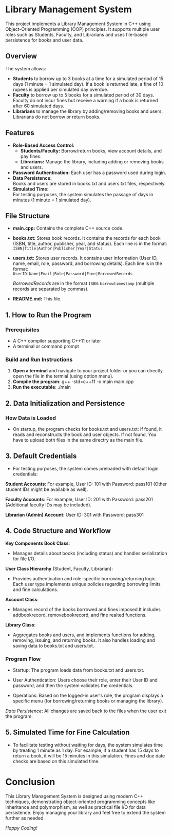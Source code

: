 # Library Management System

This project implements a Library Management System in C++ using Object-Oriented Programming (OOP) principles. It supports multiple user roles such as Students, Faculty, and Librarians and uses file-based persistence for books and user data.

## Overview

The system allows:
- **Students** to borrow up to 3 books at a time for a simulated period of 15 days (1 minute = 1 simulated day). If a book is returned late, a fine of 10 rupees is applied per simulated day overdue.
- **Faculty** to borrow up to 5 books for a simulated period of 30 days. Faculty do not incur fines but receive a warning if a book is returned after 60 simulated days.
- **Librarians** to manage the library by adding/removing books and users. Librarians do not borrow or return books.

## Features

- **Role-Based Access Control:**
  - **Students/Faculty:** Borrow/return books, view account details, and pay fines.
  - **Librarians:** Manage the library, including adding or removing books and users.
- **Password Authentication:** Each user has a password used during login.
- **Data Persistence:**  
  Books and users are stored in books.txt and users.txt files, respectively.
- **Simulated Time:**  
  For testing purposes, the system simulates the passage of days in minutes (1 minute = 1 simulated day).

## File Structure

- **main.cpp:** Contains the complete C++ source code.
  
- **books.txt:** Stores book records. It contains the records for each book (ISBN, title, author, publisher, year, and status). Each line is in the format:  
  `ISBN|Title|Author|Publisher|Year|Status`
  
- **users.txt:** Stores user records. It contains user information (User ID, name, email, role, password, and borrowing details). Each line is in the format:  
  `UserID|Name|Email|Role|Password|Fine|BorrowedRecords`
  
  *BorrowedRecords* are in the format `ISBN:borrowtimestamp` (multiple records are separated by commas).
  
- **README.md:** This file.

## 1. How to Run the Program

### Prerequisites
- A C++ compiler supporting C++11 or later
- A terminal or command prompt

### Build and Run Instructions

1. **Open a terminal** and navigate to your project folder or you can directly open the file in the termial (using option menu).
2. **Compile the program**:
   g++ -std=c++11 -o main main.cpp
3. **Run the executable**:
   ./main

## 2. Data Initialization and Persistence
### How Data is Loaded
- On startup, the program checks for books.txt and users.txt:
If found, it reads and reconstructs the book and user objects.
If not found, You have to upload both files in the same directry as the main file.

## 3. Default Credentials
- For testing purposes, the system comes preloaded with default login credentials:

**Student Accounts**: For example, User ID: 101 with Password: pass101 (Other student IDs might be available as well).

**Faculty Accounts**: For example, User ID: 201 with Password: pass201 (Additional faculty IDs may be included).

**Librarian (Admin) Account**: User ID: 301 with Password: pass301

## 4. Code Structure and Workflow
**Key Components**
**Book Class**:
- Manages details about books (including status) and handles serialization for file I/O.

**User Class Hierarchy** (Student, Faculty, Librarian):
- Provides authentication and role-specific borrowing/returning logic. Each user type implements unique policies regarding borrowing limits and fine calculations.

**Account Class**: 
- Manages record of the books borrowed and fines imposed.It includes addbookrecord, removebookrecord, and fine realted functions.

**Library Class**:
- Aggregates books and users, and implements functions for adding, removing, issuing, and returning books. It also handles loading and saving data to books.txt and users.txt.

### Program Flow
- Startup: The program loads data from books.txt and users.txt.

- User Authentication: Users choose their role, enter their User ID and password, and then the system validates the credentials.

- Operations: Based on the logged-in user's role, the program displays a specific menu (for borrowing/returning books or managing the library).

*Data Persistence*: All changes are saved back to the files when the user exit the program.

## 5. Simulated Time for Fine Calculation
- To facilitate testing without waiting for days, the system simulates time by treating 1 minute as 1 day. For example, if a student has 15 days to return a book, it will be 15 minutes in this simulation. Fines and due date checks are based on this simulated time.

# Conclusion
This Library Management System is designed using modern C++ techniques, demonstrating object-oriented programming concepts like inheritance and polymorphism, as well as practical file I/O for data persistence. Enjoy managing your library and feel free to extend the system further as needed.

*Happy Coding!*
